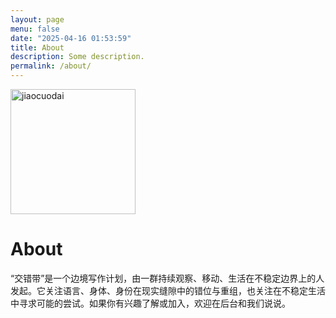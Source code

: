 ```yaml
---
layout: page
menu: false
date: "2025-04-16 01:53:59"
title: About
description: Some description.
permalink: /about/
---
```


<img class="img-rounded" src="https://cdn.jsdelivr.net/gh/jiaocuodai/blog@master/assets/img/uploads/profile.JPG" 
alt="jiaocuodai" width="200">

# About

“交错带”是一个边境写作计划，由一群持续观察、移动、生活在不稳定边界上的人发起。它关注语言、身体、身份在现实缝隙中的错位与重组，也关注在不稳定生活中寻求可能的尝试。如果你有兴趣了解或加入，欢迎在后台和我们说说。
